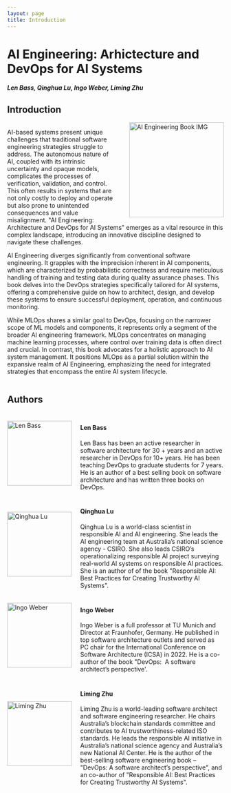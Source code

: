 ```yaml
---
layout: page
title: Introduction
---
```


<!-- <p><img src="/img/pierrebourque.jpg" width="200" /><a href="https://profs.etsmtl.ca/pbourque">Pierre Bourque</a> - ing., Ph.D.</p> -->

# AI Engineering: Arhictecture and DevOps for AI Systems

***Len Bass, Qinghua Lu, Ingo Weber, Liming Zhu***


<h2>Introduction</h2>

<!-- ![AI Engineering Book IMG](/assets/img/book.png) -->
<!-- <div style="text-align: left;">
    <img src="/Architecture-and-DevOps-for-AI-Systems/assets/img/book.png" alt="AI Engineering Book IMG" width="300" height="auto">
</div> -->
<div style="overflow: hidden;">
    <img src="/Architecture-and-DevOps-for-AI-Systems/assets/img/book.png" alt="AI Engineering Book IMG" style="float: right; margin-left: 30px; width: 220px; height: auto;">
    <p>AI-based systems present unique challenges that traditional software engineering strategies struggle to address. The autonomous nature of AI, coupled with its intrinsic uncertainty and opaque models, complicates the processes of verification, validation, and control. This often results in systems that are not only costly to deploy and operate but also prone to unintended consequences and value misalignment. "AI Engineering: Architecture and DevOps for AI Systems" emerges as a vital resource in this complex landscape, introducing an innovative discipline designed to navigate these challenges.</p>
    <p>AI Engineering diverges significantly from conventional software engineering. It grapples with the imprecision inherent in AI components, which are characterized by probabilistic correctness and require meticulous handling of training and testing data during quality assurance phases. This book delves into the DevOps strategies specifically tailored for AI systems, offering a comprehensive guide on how to architect, design, and develop these systems to ensure successful deployment, operation, and continuous monitoring.</p>
    <p>While MLOps shares a similar goal to DevOps, focusing on the narrower scope of ML models and components, it represents only a segment of the broader AI engineering framework. MLOps concentrates on managing machine learning processes, where control over training data is often direct and crucial. In contrast, this book advocates for a holistic approach to AI system management. It positions MLOps as a partial solution within the expansive realm of AI Engineering, emphasizing the need for integrated strategies that encompass the entire AI system lifecycle.</p>
</div>


<h2 style="margin-bottom: 25px;">Authors</h2>

<div style="display: flex; align-items: center; margin-bottom: 20px;">
    <div style="flex: 1;">
        <img src="/Architecture-and-DevOps-for-AI-Systems/assets/img/authors/LenBass.jpeg" alt="Len Bass" style="width: 150px; height: auto;">
    </div>
    <div style="flex: 3; padding-left: 20px;">
        <h4>Len Bass</h4>
        Len Bass has been an active researcher in software architecture for 30 + years and an active researcher in DevOps for 10+ years. He has been teaching DevOps to graduate students for 7 years. He is an author of a best selling book on software architecture and has written three books on DevOps.
        <!-- <p><strong>Interests:</strong> Machine Learning, Deep Learning, Data Science</p>
        <p><strong>Contact:</strong> <a href="mailto:jane.doe@example.com">Email Jane</a></p> -->
    </div>
</div>

<div style="display: flex; align-items: center; margin-bottom: 20px;">
    <div style="flex: 1;">
        <img src="/Architecture-and-DevOps-for-AI-Systems/assets/img/authors/QinghuaLu.jpeg" alt="Qinghua Lu" style="width: 150px; height: auto;">
    </div>
    <div style="flex: 3; padding-left: 20px;">
        <h4>Qinghua Lu</h4>
        <!-- <p><strong>Position:</strong> Senior AI Engineer</p> -->
        Qinghua Lu is a world-class scientist in responsible AI and AI engineering. She leads the AI engineering team at Australia’s national science agency - CSIRO. She also leads CSIRO’s operationalizing responsible AI project surveying real-world AI systems on responsible AI practices. She is an author of of the book "Responsible AI: Best Practices for Creating Trustworthy AI Systems".
        <!-- <p><strong>Interests:</strong> Machine Learning, Deep Learning, Data Science</p>
        <p><strong>Contact:</strong> <a href="mailto:jane.doe@example.com">Email Jane</a></p> -->
    </div>
</div>

<div style="display: flex; align-items: center; margin-bottom: 20px;">
    <div style="flex: 1;">
        <img src="/Architecture-and-DevOps-for-AI-Systems/assets/img/authors/IngoWeber.jpeg" alt="Ingo Weber" style="width: 150px; height: auto;">
    </div>
    <div style="flex: 3; padding-left: 20px;">
        <h4>Ingo Weber</h4>
        <!-- <p><strong>Position:</strong> Senior AI Engineer</p> -->
        Ingo Weber is a full professor at TU Munich and Director at Fraunhofer, Germany. He published in top software architecture outlets and served as PC chair for the International Conference on Software Architecture (ICSA) in 2022. He is a co-author of the book "DevOps:  A software architect’s perspective'.
    </div>
</div>

<div style="display: flex; align-items: center; margin-bottom: 20px;">
    <div style="flex: 1;">
        <img src="/Architecture-and-DevOps-for-AI-Systems/assets/img/authors/LimingZhu.png" alt="Liming Zhu" style="width: 150px; height: auto;">
    </div>
    <div style="flex: 3; padding-left: 20px;">
        <h4>Liming Zhu</h4>
        <!-- <p><strong>Position:</strong> Senior AI Engineer</p> -->
         Liming Zhu is a world-leading software architect and software engineering researcher. He chairs Australia’s blockchain standards committee and contributes to AI trustworthiness-related ISO standards. He leads the responsible AI initiative in Australia’s national science agency and Australia’s new National AI Center. He is the author of the best-selling software engineering book – "DevOps:  A software architect’s perspective", and an co-author of "Responsible AI: Best Practices for Creating Trustworthy AI Systems".
    </div>
</div>

